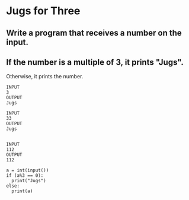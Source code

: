 # Jugs for Three
## Write a program that receives a number on the input.
## If the number is a multiple of 3, it prints "Jugs". 
Otherwise, it prints the number.

```
INPUT 
3 
OUTPUT
Jugs

INPUT 
33
OUTPUT
Jugs


INPUT 
112
OUTPUT
112
```

```
a = int(input())
if (a%3 == 0):
  print("Jugs")
else:
  print(a)
```
